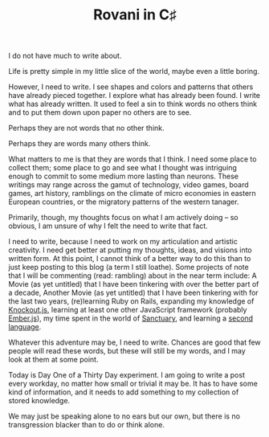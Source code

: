 ﻿---
layout: post
title: Rovani in C♯
---

I do not have much to write about.

Life is pretty simple in my little slice of the world, maybe even a little boring.

However, I need to write. I see shapes and colors and patterns that others have already pieced together. I explore what has already been found. I write what has already written. It used to feel a sin to think words no others think and to put them down upon paper no others are to see.

Perhaps they are not words that no other think.

Perhaps they are words many others think.

What matters to me is that they are words that I think. I need some place to collect them; some place to go and see what I thought was intriguing enough to commit to some medium more lasting than neurons. These writings may range across the gamut of technology, video games, board games, art history, ramblings on the climate of micro economies in eastern European countries, or the migratory patterns of the western tanager.

Primarily, though, my thoughts focus on what I am actively doing – so obvious, I am unsure of why I felt the need to write that fact.

I need to write, because I need to work on my articulation and artistic creativity. I need get better at putting my thoughts, ideas, and visions into written form. At this point, I cannot think of a better way to do this than to just keep posting to this blog (a term I still loathe). Some projects of note that I will be commenting (read: rambling) about in the near term include: A Movie (as yet untitled) that I have been tinkering with over the better part of a decade, Another Movie (as yet untitled) that I have been tinkering with for the last two years, (re)learning Ruby on Rails, expanding my knowledge of [Knockout.js](http://knockoutjs.com/), learning at least one other JavaScript framework (probably [Ember.js](http://emberjs.com/)), my time spent in the world of [Sanctuary](http://us.battle.net/d3/en/), and learning a [second language](https://www.duolingo.com/drovani).

Whatever this adventure may be, I need to write. Chances are good that few people will read these words, but these will still be my words, and I may look at them at some point.

Today is Day One of a Thirty Day experiment. I am going to write a post every workday, no matter how small or trivial it may be. It has to have some kind of information, and it needs to add something to my collection of stored knowledge.

We may just be speaking alone to no ears but our own, but there is no transgression blacker than to do or think alone.
